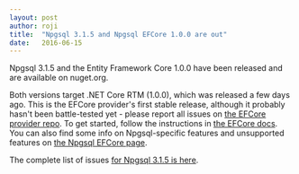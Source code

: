 ```yaml
---
layout: post
author: roji
title:  "Npgsql 3.1.5 and Npgsql EFCore 1.0.0 are out"
date:   2016-06-15
---
```

Npgsql 3.1.5 and the Entity Framework Core 1.0.0 have been released and are available on nuget.org.

Both versions target .NET Core RTM (1.0.0), which was released a few days ago. This is the EFCore provider's
first stable release, although it probably hasn't been battle-tested yet - please report all issues on
[the EFCore provider repo](https://github.com/npgsql/Npgsql.EntityFrameworkCore.PostgreSQL). To get started,
follow the instructions in [the EFCore docs](ef.readthedocs.org/en/latest/). You can also find some info
on Npgsql-specific features and unsupported features on [the Npgsql EFCore page](http://www.npgsql.org/doc/efcore.html).

The complete list of issues [for Npgsql 3.1.5 is here](https://github.com/npgsql/npgsql/issues?q=milestone%3A3.1.5).
